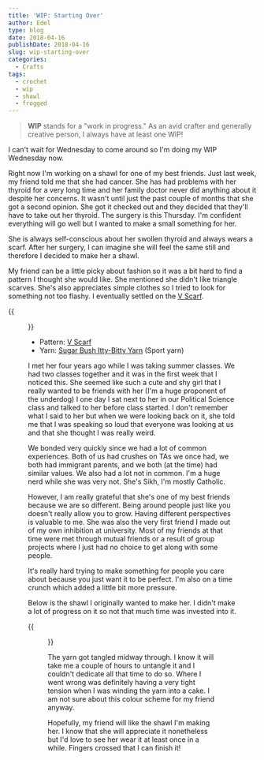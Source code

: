 ```yaml
---
title: 'WIP: Starting Over'
author: Edel
type: blog
date: 2018-04-16
publishDate: 2018-04-16
slug: wip-starting-over
categories:
  - Crafts
tags:
  - crochet
  - wip
  - shawl
  - frogged
---
```


> **WIP** stands for a "work in progress." As an avid crafter and generally creative person, I always have at least one WIP!

I can't wait for Wednesday to come around so I'm doing my WIP Wednesday now.

Right now I'm working on a shawl for one of my best friends. Just last week, my friend told me that she had cancer. She has had problems with her thyroid for a very long time and her family doctor never did anything about it despite her concerns. It wasn't until just the past couple of months that she got a second opinion. She got it checked out and they decided that they'll have to take out her thyroid. The surgery is this Thursday. I'm confident everything will go well but I wanted to make a small something for her.

She is always self-conscious about her swollen thyroid and always wears a scarf. After her surgery, I can imagine she will feel the same still and therefore I decided to make her a shawl.

My friend can be a little picky about fashion so it was a bit hard to find a pattern I thought she would like. She mentioned she didn't like triangle scarves. She's also appreciates simple clothes so I tried to look for something not too flashy. I eventually settled on the [V Scarf](https://www.ravelry.com/patterns/library/the-v-scarf).

{{<figure src="http://res.cloudinary.com/dvozrk6m8/image/upload/v1523927604/v-scarf_gxxvm1.png" title="The V Scarf">}}

* Pattern: [V Scarf](https://www.ravelry.com/patterns/library/the-v-scarf)
* Yarn: [Sugar Bush Itty-Bitty Yarn](https://www.sugarbushyarns.com/yarn/itty-bitty.html) (Sport yarn)

I met her four years ago while I was taking summer classes. We had two classes together and it was in the first week that I noticed this. She seemed like such a cute and shy girl that I really wanted to be friends with her (I'm a huge proponent of the underdog) I one day I sat next to her in our Political Science class and talked to her before class started. I don't remember what I said to her but when we were looking back on it, she told me that I was speaking so loud that everyone was looking at us and that she thought I was really weird.

We bonded very quickly since we had a lot of common experiences. Both of us had crushes on TAs we once had, we both had immigrant parents, and we both (at the time) had similar values. We also had a lot not in common. I'm a huge nerd while she was very not. She's Sikh, I'm mostly Catholic.

However, I am really grateful that she's one of my best friends because we are so different. Being around people just like you doesn't really allow you to grow. Having different perspectives is valuable to me. She was also the very first friend I made out of my own inhibition at university. Most of my friends at that time were met through mutual friends or a result of group projects where I just had no choice to get along with some people.

It's really hard trying to make something for people you care about because you just want it to be perfect. I'm also on a time crunch which added a little bit more pressure.

Below is the shawl I originally wanted to make her. I didn't make a lot of progress on it so not that much time was invested into it.

{{<figure src="http://res.cloudinary.com/dvozrk6m8/image/upload/v1523930610/frogged_thfu4h.png" title="Frogged shawl">}}

The yarn got tangled midway through. I know it will take me a couple of hours to untangle it and I couldn't dedicate all that time to do so. Where I went wrong was definitely having a very tight tension when I was winding the yarn into a cake. I am not sure about this colour scheme for my friend anyway.

Hopefully, my friend will like the shawl I'm making her. I know that she will appreciate it nonetheless but I'd love to see her wear it at least once in a while. Fingers crossed that I can finish it!